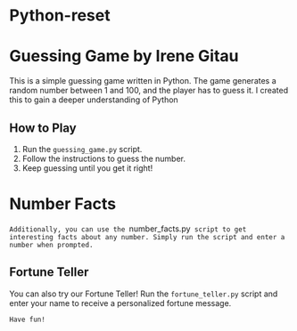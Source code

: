# Python-reset

# Guessing Game by Irene Gitau

This is a simple guessing game written in Python. The game generates a random number between 1 and 100, and the player has to guess it. I created this to gain a deeper understanding of Python

## How to Play
 
1. Run the `guessing_game.py` script.
2. Follow the instructions to guess the number.
3. Keep guessing until you get it right!

# Number Facts

`Additionally, you can use the `number_facts.py` script to get interesting facts about any number. Simply run the script and enter a number when prompted.`

## Fortune Teller

You can also try our Fortune Teller! Run the `fortune_teller.py` script and enter your name to receive a personalized fortune message.

`Have fun!`
